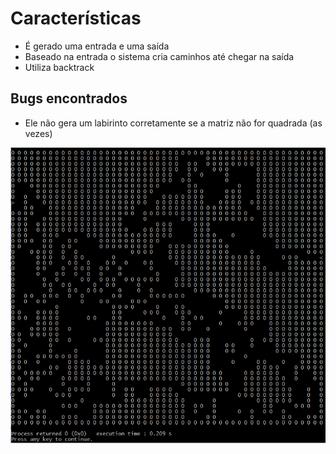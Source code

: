 # Características

* É gerado uma entrada e uma saída
* Baseado na entrada o sistema cria caminhos até chegar na saída
* Utiliza backtrack

## Bugs encontrados

* Ele não gera um labirinto corretamente se a matriz não for quadrada (as vezes)


![Foto do labirinto](./screenshot.png)
